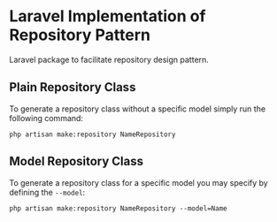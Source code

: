 # Laravel Implementation of Repository Pattern

Laravel package to facilitate repository design pattern.

## Plain Repository Class

To generate a repository class without a specific model simply run the following command:

```
php artisan make:repository NameRepository
```

## Model Repository Class

To generate a repository class for a specific model you may specify by defining the `--model`:

```
php artisan make:repository NameRepository --model=Name
```
